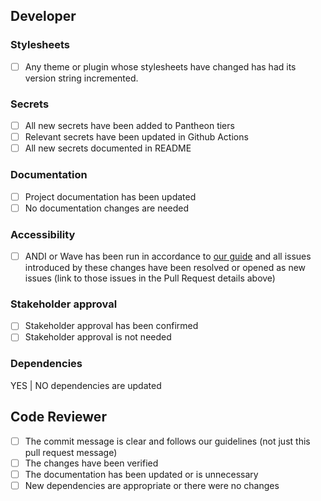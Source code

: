 ## Developer

### Stylesheets

- [ ] Any theme or plugin whose stylesheets have changed has had its version
      string incremented.

### Secrets

- [ ] All new secrets have been added to Pantheon tiers
- [ ] Relevant secrets have been updated in Github Actions
- [ ] All new secrets documented in README

### Documentation

- [ ] Project documentation has been updated
- [ ] No documentation changes are needed

### Accessibility

- [ ] ANDI or Wave has been run in accordance to
      [our guide](https://mitlibraries.github.io/guides/basics/a11y.html) and
      all issues introduced by these changes have been resolved or opened as new
      issues (link to those issues in the Pull Request details above)

### Stakeholder approval

- [ ] Stakeholder approval has been confirmed
- [ ] Stakeholder approval is not needed

### Dependencies

YES | NO dependencies are updated


## Code Reviewer

- [ ] The commit message is clear and follows our guidelines
      (not just this pull request message)
- [ ] The changes have been verified
- [ ] The documentation has been updated or is unnecessary
- [ ] New dependencies are appropriate or there were no changes

